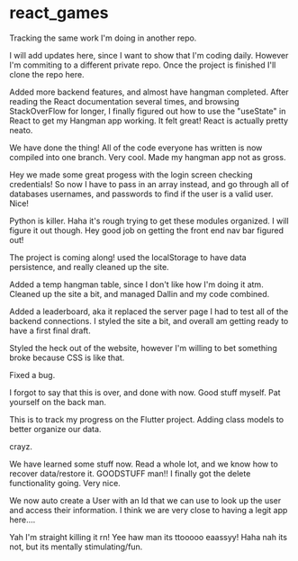 # react_games

Tracking the same work I'm doing in another repo.

I will add updates here, since I want to show that I'm coding daily.
However I'm commiting to a different private repo.
Once the project is finished I'll clone the repo here.

Added more backend features, and almost have hangman completed.
After reading the React documentation several times, and browsing StackOverFlow for longer, I finally figured out how to use the "useState" in React to get my Hangman app working. It felt great! React is actually pretty neato.

We have done the thing! All of the code everyone has written is now compiled into one branch. Very cool.
Made my hangman app not as gross.

Hey we made some great progess with the login screen checking credentials! So now I have to pass in an array instead, and
go through all of databases usernames, and passwords to find if the user is a valid user. Nice!

Python is killer. Haha it's rough trying to get these modules organized. I will figure it out though.
Hey good job on getting the front end nav bar figured out!

The project is coming along! used the localStorage to have data persistence, and really cleaned up the site.

Added a temp hangman table, since I don't like how I'm doing it atm.
Cleaned up the site a bit, and managed Dallin and my code combined.

Added a leaderboard, aka it replaced the server page I had to test all of the backend connections.
I styled the site a bit, and overall am getting ready to have a first final draft.

Styled the heck out of the website, however I'm willing to bet something broke because CSS is like that.

Fixed a bug.

I forgot to say that this is over, and done with now.
Good stuff myself. Pat yourself on the back man.

This is to track my progress on the Flutter project.
Adding class models to better organize our data.

crayz.

We have learned some stuff now. Read a whole lot, and we know how to recover data/restore it.
GOODSTUFF man!!
I finally got the delete functionality going. Very nice.

We now auto create a User with an Id that we can use to look up the user and access their information.
I think we are very close to having a legit app here....

Yah I'm straight killing it rn! Yee haw man its ttooooo eaassyy! Haha nah its not, but its mentally stimulating/fun.
